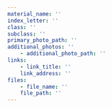 ```yaml
---
material_name: ''
index_letter: ''
class: ''
subclass: ''
primary_photo_path: ''
additional_photos: ''
    - additional_photo_path: ''
links:
    - link_title: ''
    link_address: ''
files:
    - file_name: ''
    file_path: ''
---
```


